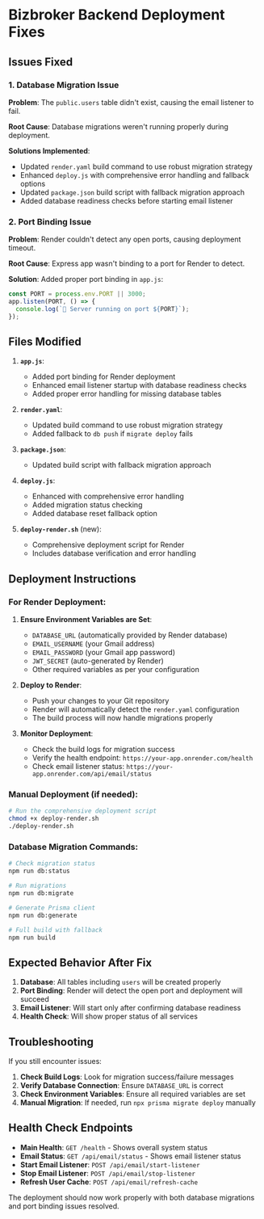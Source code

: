 # Bizbroker Backend Deployment Fixes

## Issues Fixed

### 1. Database Migration Issue
**Problem**: The `public.users` table didn't exist, causing the email listener to fail.

**Root Cause**: Database migrations weren't running properly during deployment.

**Solutions Implemented**:
- Updated `render.yaml` build command to use robust migration strategy
- Enhanced `deploy.js` with comprehensive error handling and fallback options
- Updated `package.json` build script with fallback migration approach
- Added database readiness checks before starting email listener

### 2. Port Binding Issue
**Problem**: Render couldn't detect any open ports, causing deployment timeout.

**Root Cause**: Express app wasn't binding to a port for Render to detect.

**Solution**: Added proper port binding in `app.js`:
```javascript
const PORT = process.env.PORT || 3000;
app.listen(PORT, () => {
  console.log(`🚀 Server running on port ${PORT}`);
});
```

## Files Modified

1. **`app.js`**:
   - Added port binding for Render deployment
   - Enhanced email listener startup with database readiness checks
   - Added proper error handling for missing database tables

2. **`render.yaml`**:
   - Updated build command to use robust migration strategy
   - Added fallback to `db push` if `migrate deploy` fails

3. **`package.json`**:
   - Updated build script with fallback migration approach

4. **`deploy.js`**:
   - Enhanced with comprehensive error handling
   - Added migration status checking
   - Added database reset fallback option

5. **`deploy-render.sh`** (new):
   - Comprehensive deployment script for Render
   - Includes database verification and error handling

## Deployment Instructions

### For Render Deployment:

1. **Ensure Environment Variables are Set**:
   - `DATABASE_URL` (automatically provided by Render database)
   - `EMAIL_USERNAME` (your Gmail address)
   - `EMAIL_PASSWORD` (your Gmail app password)
   - `JWT_SECRET` (auto-generated by Render)
   - Other required variables as per your configuration

2. **Deploy to Render**:
   - Push your changes to your Git repository
   - Render will automatically detect the `render.yaml` configuration
   - The build process will now handle migrations properly

3. **Monitor Deployment**:
   - Check the build logs for migration success
   - Verify the health endpoint: `https://your-app.onrender.com/health`
   - Check email listener status: `https://your-app.onrender.com/api/email/status`

### Manual Deployment (if needed):

```bash
# Run the comprehensive deployment script
chmod +x deploy-render.sh
./deploy-render.sh
```

### Database Migration Commands:

```bash
# Check migration status
npm run db:status

# Run migrations
npm run db:migrate

# Generate Prisma client
npm run db:generate

# Full build with fallback
npm run build
```

## Expected Behavior After Fix

1. **Database**: All tables including `users` will be created properly
2. **Port Binding**: Render will detect the open port and deployment will succeed
3. **Email Listener**: Will start only after confirming database readiness
4. **Health Check**: Will show proper status of all services

## Troubleshooting

If you still encounter issues:

1. **Check Build Logs**: Look for migration success/failure messages
2. **Verify Database Connection**: Ensure `DATABASE_URL` is correct
3. **Check Environment Variables**: Ensure all required variables are set
4. **Manual Migration**: If needed, run `npx prisma migrate deploy` manually

## Health Check Endpoints

- **Main Health**: `GET /health` - Shows overall system status
- **Email Status**: `GET /api/email/status` - Shows email listener status
- **Start Email Listener**: `POST /api/email/start-listener`
- **Stop Email Listener**: `POST /api/email/stop-listener`
- **Refresh User Cache**: `POST /api/email/refresh-cache`

The deployment should now work properly with both database migrations and port binding issues resolved.

